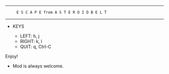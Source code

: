 *********************************************************

         E S C A P E from A S T E R O I D B E L T

*********************************************************

* KEYS

    * LEFT: h, j
    * RIGHT: k, l
    * QUIT: q, Ctrl-C

Enjoy!

* Mod is always welcome.
